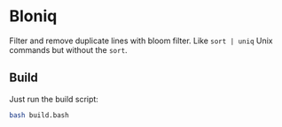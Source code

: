 # Bloniq
Filter and remove duplicate lines with bloom filter. Like `sort | uniq` Unix commands
but without the `sort`.

## Build
Just run the build script:
```bash
bash build.bash
```
